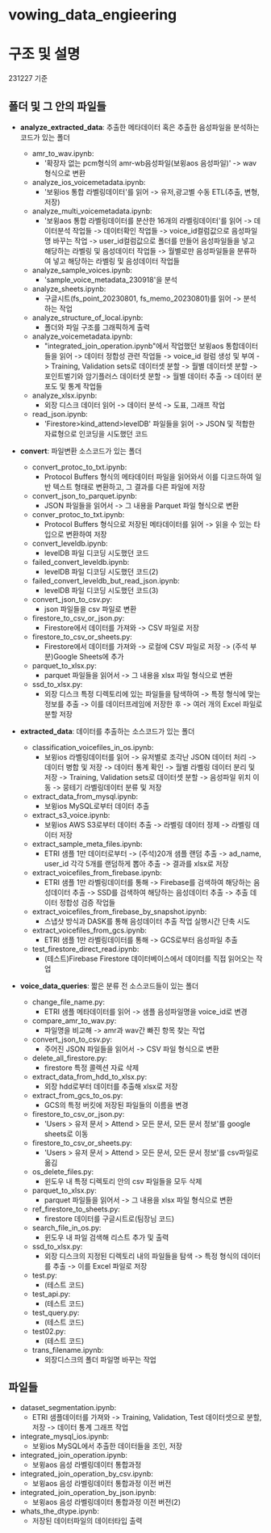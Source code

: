 # vowing_data_engieering

# 구조 및 설명

231227 기준

## 폴더 및 그 안의 파일들

- **analyze_extracted_data**: 추출한 메타데이터 혹은 추출한 음성파일을 분석하는 코드가 있는 폴더

  - amr_to_wav.ipynb:
    - '확장자 없는 pcm형식의 amr-wb음성파일(보윙aos 음성파일)' -> wav형식으로 변환
  - analyze_ios_voicemetadata.ipynb:
    - '보윙ios 통합 라벨링데이터'를 읽어 -> 유저,광고별 수동 ETL(추출, 변형, 저장)
  - analyze_multi_voicemetadata.ipynb:
    - '보윙aos 통합 라벨링데이터를 분산한 16개의 라벨링데이터'를 읽어
      -> 데이터분석 작업들
      -> 데이터확인 작업들
      -> voice_id컬럼값으로 음성파일명 바꾸는 작업
      -> user_id컬럼값으로 폴더를 만들어 음성파일들을 넣고 해당하는 라벨링 및 음성데이터 작업들
      -> 월별로만 음성파일들을 분류하여 넣고 해당하는 라벨링 및 음성데이터 작업들
  - analyze_sample_voices.ipynb:
    - 'sample_voice_metadata_230918'을 분석
  - analyze_sheets.ipynb:
    - 구글시트(fs_point_20230801, fs_memo_20230801)를 읽어
      -> 분석하는 작업
  - analyze_structure_of_local.ipynb:
    - 폴더와 파일 구조를 그래픽하게 출력
  - analyze_voicemetadata.ipynb:
    - "integrated_join_operation.ipynb"에서 작업했던 보윙aos 통합데이터들을 읽어
      -> 데이터 정합성 관련 작업들
      -> voice_id 컬럼 생성 및 부여
      -> Training, Validation sets로 데이터셋 분할
      -> 월별 데이터셋 분할
      -> 포인트벌기와 암기플러스 데이터셋 분할
      -> 월별 데이터 추출
      -> 데이터 분포도 및 통계 작업들
  - analyze_xlsx.ipynb:
    - 외장 디스크 데이터 읽어
      -> 데이터 분석
      -> 도표, 그래프 작업
  - read_json.ipynb:
    - 'Firestore>kind_attend>levelDB' 파일들을 읽어 -> JSON 및 적합한 자료형으로 인코딩을 시도했던 코드

- **convert**: 파일변환 소스코드가 있는 폴더

  - convert_protoc_to_txt.ipynb:
    - Protocol Buffers 형식의 메타데이터 파일을 읽어와서 이를 디코드하여 일반 텍스트 형태로 변환하고, 그 결과를 다른 파일에 저장
  - convert_json_to_parquet.ipynb:
    - JSON 파일들을 읽어서 -> 그 내용을 Parquet 파일 형식으로 변환
  - conver_protoc_to_txt.ipynb:
    - Protocol Buffers 형식으로 저장된 메타데이터를 읽어 -> 읽을 수 있는 타입으로 변환하여 저장
  - convert_leveldb.ipynb:
    - levelDB 파일 디코딩 시도했던 코드
  - failed_convert_leveldb.ipynb:
    - levelDB 파일 디코딩 시도했던 코드(2)
  - failed_convert_leveldb_but_read_json.ipynb:
    - levelDB 파일 디코딩 시도했던 코드(3)
  - convert_json_to_csv.py:
    - json 파일들을 csv 파일로 변환
  - firestore_to_csv_or_json.py:
    - Firestore에서 데이터를 가져와 -> CSV 파일로 저장
  - firestore_to_csv_or_sheets.py:
    - Firestore에서 데이터를 가져와
      -> 로컬에 CSV 파일로 저장
      -> (주석 부분)Google Sheets에 추가
  - parquet_to_xlsx.py:
    - parquet 파일들을 읽어서 -> 그 내용을 xlsx 파일 형식으로 변환
  - ssd_to_xlsx.py:
    - 외장 디스크 특정 디렉토리에 있는 파일들을 탐색하여
      -> 특정 형식에 맞는 정보를 추출
      -> 이를 데이터프레임에 저장한 후
      -> 여러 개의 Excel 파일로 분할 저장

- **extracted_data**: 데이터를 추출하는 소스코드가 있는 폴더

  - classification_voicefiles_in_os.ipynb:
    - 보윙ios 라벨링데이터를 읽어
      -> 유저별로 조각난 JSON 데이터 처리
      -> 데이터 병합 및 저장
      -> 데이터 통계 확인
      -> 월별 라벨링 데이터 분리 및 저장
      -> Training, Validation sets로 데이터셋 분할
      -> 음성파일 위치 이동
      -> 뭉테기 라벨링데이터 분류 및 저장
  - extract_data_from_mysql.ipynb:
    - 보윙ios MySQL로부터 데이터 추출
  - extract_s3_voice.ipynb:
    - 보윙ios AWS S3로부터 데이터 추출
      -> 라벨링 데이터 정제
      -> 라벨링 데이터 저장
  - extract_sample_meta_files.ipynb:
    - ETRI 샘플 1만 데이터로부터
      -> (주석)20개 샘플 랜덤 추출
      -> ad_name, user_id 각각 5개를 랜덤하게 뽑아 추출
      -> 결과를 xlsx로 저장
  - extract_voicefiles_from_firebase.ipynb:
    - ETRI 샘플 1만 라벨링데이터를 통해
      -> Firebase를 검색하여 해당하는 음성데이터 추출
      -> SSD를 검색하여 해당하는 음성데이터 추출
      -> 추출 데이터 정합성 검증 작업들
  - extract_voicefiles_from_firebase_by_snapshot.ipynb:
    - 스냅샷 방식과 DASK를 통해 음성데이터 추출 작업 실행시간 단축 시도
  - extract_voicefiles_from_gcs.ipynb:
    - ETRI 샘플 1만 라벨링데이터를 통해
      -> GCS로부터 음성파일 추출
  - test_firestore_direct_read.ipynb:
    - (테스트)Firebase Firestore 데이터베이스에서 데이터를 직접 읽어오는 작업

- **voice_data_queries**: 짧은 분류 전 소스코드들이 있는 폴더
  - change_file_name.py:
    - ETRI 샘플 메타데이터를 읽어 -> 샘플 음성파일명을 voice_id로 변경
  - compare_amr_to_wav.py:
    - 파일명을 비교해 -> amr과 wav간 빠진 항목 찾는 작업
  - convert_json_to_csv.py:
    - 주어진 JSON 파일들을 읽어서 -> CSV 파일 형식으로 변환
  - delete_all_firestore.py:
    - firestore 특정 콜렉션 자료 삭제
  - extract_data_from_hdd_to_xlsx.py:
    - 외장 hdd로부터 데이터를 추출해 xlsx로 저장
  - extract_from_gcs_to_os.py:
    - GCS의 특정 버킷에 저장된 파일들의 이름을 변경
  - firestore_to_csv_or_json.py:
    - 'Users > 유저 문서 > Attend > 모든 문서, 모든 문서 정보'를 google sheets로 이동
  - firestore_to_csv_or_sheets.py:
    - 'Users > 유저 문서 > Attend > 모든 문서, 모든 문서 정보'를 csv파일로 옮김
  - os_delete_files.py:
    - 윈도우 내 특정 디렉토리 안의 csv 파일들을 모두 삭제
  - parquet_to_xlsx.py:
    - parquet 파일들을 읽어서 -> 그 내용을 xlsx 파일 형식으로 변환
  - ref_firestore_to_sheets.py:
    - firestore 데이터를 구글시트로(팀장님 코드)
  - search_file_in_os.py:
    - 윈도우 내 파일 검색해 리스트 추가 및 출력
  - ssd_to_xlsx.py:
    - 외장 디스크의 지정된 디렉토리 내의 파일들을 탐색
      -> 특정 형식의 데이터를 추출
      -> 이를 Excel 파일로 저장
  - test.py:
    - (테스트 코드)
  - test_api.py:
    - (테스트 코드)
  - test_query.py:
    - (테스트 코드)
  - test02.py:
    - (테스트 코드)
  - trans_filename.ipynb:
    - 외장디스크의 폴더 파일명 바꾸는 작업

## 파일들

- dataset_segmentation.ipynb:
  - ETRI 샘플데이터를 가져와
    -> Training, Validation, Test 데이터셋으로 분할, 저장
    -> 데이터 통계 그래프 작업
- integrate_mysql_ios.ipynb:
  - 보윙ios MySQL에서 추출한 데이터들을 조인, 저장
- integrated_join_operation.ipynb:
  - 보윙aos 음성 라벨링데이터 통합과정
- integrated_join_operation_by_csv.ipynb:
  - 보윙aos 음성 라벨링데이터 통합과정 이전 버전
- integrated_join_operation_by_json.ipynb:
  - 보윙aos 음성 라벨링데이터 통합과정 이전 버전(2)
- whats_the_dtype.ipynb:
  - 저장된 데이터파일의 데이터타입 출력
